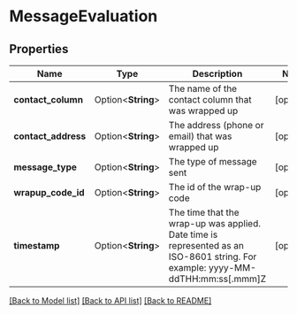 # MessageEvaluation

## Properties

Name | Type | Description | Notes
------------ | ------------- | ------------- | -------------
**contact_column** | Option<**String**> | The name of the contact column that was wrapped up | [optional]
**contact_address** | Option<**String**> | The address (phone or email) that was wrapped up | [optional]
**message_type** | Option<**String**> | The type of message sent | [optional]
**wrapup_code_id** | Option<**String**> | The id of the wrap-up code | [optional]
**timestamp** | Option<**String**> | The time that the wrap-up was applied. Date time is represented as an ISO-8601 string. For example: yyyy-MM-ddTHH:mm:ss[.mmm]Z | [optional]

[[Back to Model list]](../README.md#documentation-for-models) [[Back to API list]](../README.md#documentation-for-api-endpoints) [[Back to README]](../README.md)



